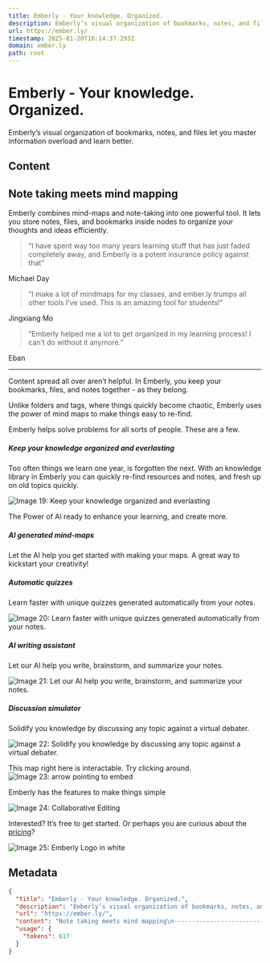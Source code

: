 ```yaml
---
title: Emberly - Your knowledge. Organized.
description: Emberly’s visual organization of bookmarks, notes, and files let you master information overload and learn better.
url: https://ember.ly/
timestamp: 2025-01-20T16:14:37.293Z
domain: ember.ly
path: root
---
```


# Emberly - Your knowledge. Organized.


Emberly’s visual organization of bookmarks, notes, and files let you master information overload and learn better.


## Content

Note taking meets mind mapping
------------------------------

Emberly combines mind-maps and note-taking into one powerful tool. It lets you store notes, files, and bookmarks inside nodes to organize your thoughts and ideas efficiently.

> “I have spent way too many years learning stuff that has just faded completely away, and Emberly is a potent insurance policy against that”

Michael Day

> “I make a lot of mindmaps for my classes, and ember.ly trumps all other tools I’ve used. This is an amazing tool for students!”

Jingxiang Mo

> “Emberly helped me a lot to get organized in my learning process! I can’t do without it anymore.”

Eban

* * *

Content spread all over aren’t helpful. In Emberly, you keep your bookmarks, files, and notes together - as they belong.

Unlike folders and tags, where things quickly become chaotic, Emberly uses the power of mind maps to make things easy to re-find.

Emberly helps solve problems for all sorts of people. These are a few.

##### Keep your knowledge organized and everlasting

Too often things we learn one year, is forgotten the next. With an knowledge library in Emberly you can quickly re-find resources and notes, and fresh up on old topics quickly.

![Image 19: Keep your knowledge organized and everlasting](https://ember.ly/assets/home/landing_page/use_case_section/knowledge_library.png)

The Power of AI ready to enhance your learning, and create more.

##### AI generated mind-maps

Let the AI help you get started with making your maps. A great way to kickstart your creativity!

##### Automatic quizzes

Learn faster with unique quizzes generated automatically from your notes.

![Image 20: Learn faster with unique quizzes generated automatically from your notes.](https://ember.ly/assets/home/landing_page/ai_section/ai_quiz_half.png)

##### AI writing assistant

Let our AI help you write, brainstorm, and summarize your notes.

![Image 21: Let our AI help you write, brainstorm, and summarize your notes. ](https://ember.ly/assets/home/landing_page/ai_section/ai_writer.png)

##### Discussion simulator

Solidify you knowledge by discussing any topic against a virtual debater.

![Image 22: Solidify you knowledge by discussing any topic against a virtual debater.](https://ember.ly/assets/home/landing_page/ai_section/ai_discussion_sim.png)

This map right here is interactable. Try clicking around. ![Image 23: arrow pointing to embed](https://ember.ly/assets/arrow_down.svg)

Emberly has the features to make things simple

![Image 24: Collaborative Editing](https://ember.ly/assets/home/landing_page/feature_section/sharing.png)

Interested? It’s free to get started. Or perhaps you are curious about the [pricing](https://ember.ly/pricing)?[](https://ember.ly/app)

![Image 25: Emberly Logo in white](https://ember.ly/icons/logo_white.svg)

## Metadata

```json
{
  "title": "Emberly - Your knowledge. Organized.",
  "description": "Emberly’s visual organization of bookmarks, notes, and files let you master information overload and learn better.",
  "url": "https://ember.ly/",
  "content": "Note taking meets mind mapping\n------------------------------\n\nEmberly combines mind-maps and note-taking into one powerful tool. It lets you store notes, files, and bookmarks inside nodes to organize your thoughts and ideas efficiently.\n\n> “I have spent way too many years learning stuff that has just faded completely away, and Emberly is a potent insurance policy against that”\n\nMichael Day\n\n> “I make a lot of mindmaps for my classes, and ember.ly trumps all other tools I’ve used. This is an amazing tool for students!”\n\nJingxiang Mo\n\n> “Emberly helped me a lot to get organized in my learning process! I can’t do without it anymore.”\n\nEban\n\n* * *\n\nContent spread all over aren’t helpful. In Emberly, you keep your bookmarks, files, and notes together - as they belong.\n\nUnlike folders and tags, where things quickly become chaotic, Emberly uses the power of mind maps to make things easy to re-find.\n\nEmberly helps solve problems for all sorts of people. These are a few.\n\n##### Keep your knowledge organized and everlasting\n\nToo often things we learn one year, is forgotten the next. With an knowledge library in Emberly you can quickly re-find resources and notes, and fresh up on old topics quickly.\n\n![Image 19: Keep your knowledge organized and everlasting](https://ember.ly/assets/home/landing_page/use_case_section/knowledge_library.png)\n\nThe Power of AI ready to enhance your learning, and create more.\n\n##### AI generated mind-maps\n\nLet the AI help you get started with making your maps. A great way to kickstart your creativity!\n\n##### Automatic quizzes\n\nLearn faster with unique quizzes generated automatically from your notes.\n\n![Image 20: Learn faster with unique quizzes generated automatically from your notes.](https://ember.ly/assets/home/landing_page/ai_section/ai_quiz_half.png)\n\n##### AI writing assistant\n\nLet our AI help you write, brainstorm, and summarize your notes.\n\n![Image 21: Let our AI help you write, brainstorm, and summarize your notes. ](https://ember.ly/assets/home/landing_page/ai_section/ai_writer.png)\n\n##### Discussion simulator\n\nSolidify you knowledge by discussing any topic against a virtual debater.\n\n![Image 22: Solidify you knowledge by discussing any topic against a virtual debater.](https://ember.ly/assets/home/landing_page/ai_section/ai_discussion_sim.png)\n\nThis map right here is interactable. Try clicking around. ![Image 23: arrow pointing to embed](https://ember.ly/assets/arrow_down.svg)\n\nEmberly has the features to make things simple\n\n![Image 24: Collaborative Editing](https://ember.ly/assets/home/landing_page/feature_section/sharing.png)\n\nInterested? It’s free to get started. Or perhaps you are curious about the [pricing](https://ember.ly/pricing)?[](https://ember.ly/app)\n\n![Image 25: Emberly Logo in white](https://ember.ly/icons/logo_white.svg)",
  "usage": {
    "tokens": 617
  }
}
```
